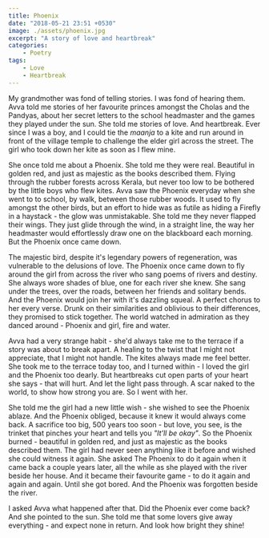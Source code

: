 ```yaml
---
title: Phoenix
date: "2018-05-21 23:51 +0530"
image: ./assets/phoenix.jpg
excerpt: "A story of love and heartbreak"
categories:
    - Poetry
tags:
    - Love
    - Heartbreak
---
```


My grandmother was fond of telling stories. I was fond of hearing them. Avva told me stories of her favourite princes amongst the Cholas and the Pandyas, about her secret letters to the school headmaster and the games they played under the sun. She told me stories of love. And heartbreak. Ever since I was a boy, and I could tie the _maanja_ to a kite and run around in front of the village temple to challenge the elder girl across the street. The girl who took down her kite as soon as I flew mine.

She once told me about a Phoenix. She told me they were real. Beautiful in golden red, and just as majestic as the books described them. Flying through the rubber forests across Kerala, but never too low to be bothered by the little boys who flew kites. Avva saw the Phoenix everyday when she went to to school, by walk, between those rubber woods. It used to fly amongst the other birds, but an effort to hide was as futile as hiding a Firefly in a haystack - the glow was unmistakable. She told me they never flapped their wings. They just glide through the wind, in a straight line, the way her headmaster would effortlessly draw one on the blackboard each morning. But the Phoenix once came down.

The majestic bird, despite it's legendary powers of regeneration, was vulnerable to the delusions of love. The Phoenix once came down to fly around the girl from across the river who sang poems of rivers and destiny. She always wore shades of blue, one for each river she knew. She sang under the trees, over the roads, between her friends and solitary bends. And the Phoenix would join her with it's dazzling squeal. A perfect chorus to her every verse. Drunk on their similarities and oblivious to their differences, they promised to stick together. The world watched in admiration as they danced around - Phoenix and girl, fire and water.

Avva had a very strange habit - she'd always take me to the terrace if a story was about to break apart. A healing to the twist that I might not appreciate, that I might not handle. The kites always made me feel better. She took me to the terrace today too, and I turned within - I loved the girl and the Phoenix too dearly. But heartbreaks cut open parts of your heart she says - that will hurt. And let the light pass through. A scar naked to the world, to show how strong you are. So I went with her.

She told me the girl had a new little wish - she wished to see the Phoenix ablaze. And the Phoenix obliged, because it knew it would always come back. A sacrifice too big, 500 years too soon - but love, you see, is the trinket that pinches your heart and tells you _"It'll be okay"_. So the Phoenix burned - beautiful in golden red, and just as majestic as the books described them. The girl had never seen anything like it before and wished she could witness it again. She asked The Phoenix to do it again when it came back a couple years later, all the while as she played with the river beside her house. And it became their favourite game - to do it again and again and again. Until she got bored. And the Phoenix was forgotten beside the river.

I asked Avva what happened after that. Did the Phoenix ever come back? And she pointed to the sun. She told me that some lovers give away everything - and expect none in return. And look how bright they shine!
